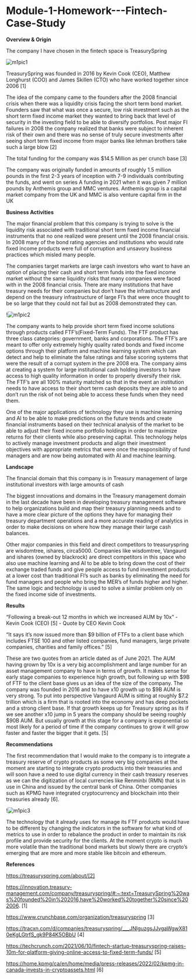 # Module-1-Homework---Fintech-Case-Study
**Overview & Origin**

The company I have chosen in the fintech space is TreasurySpring

![m1pic1](https://user-images.githubusercontent.com/117589787/214616256-7971b596-3c56-49c9-8919-f2d2735068fb.png)

TreasurySpring was founded in 2016 by Kevin Cook (CEO), Matthew Longhurst (COO) and James Skillen (CTO) who have worked together since 2006 [1]

The idea of the company came to the founders after the 2008 financial crisis when there was a liquidity crisis facing the short term bond market. Founders saw that what was once a secure, low risk investment such as the short term fixed income market they wanted to bring back that level of security in the investing field to be able to diversify portfolios. Post major FI failures in 2008 the company realized that banks were subject to inherent risk of their own and there was no sense of truly secure investments after seeing short term fixed income from major banks like lehman brothers take such a large blow [2]

The total funding for the company was $14.5 Million as per crunch base [3]

The company was originally funded in amounts of roughly 1.5 million pounds in the first 2-3 years of inception with 7-9 individuals contributing the funds, and went on series A funding in 2021 when it was given 7 million pounds by Anthemis group and MMC ventures. Anthemis group is a capital market company from the UK and MMC is also venture capital firm in the UK

**Business Activities**

The major financial problem that this company is trying to solve is the liquidity risk associated with traditional short term fixed income financial instruments that no one realized were present until the 2008 financial crisis. In 2008 many of the bond rating agencies and institutions who would rate fixed income products were full of corruption and unsavory business practices which misled many people.

The companies target markets are large cash investors who want to have an option of placing their cash and short term funds into the fixed income market without the same liquidity risks that many companies were faced with in the 2008 financial crisis. There are many institutions that have treasury needs for their companies but don’t have the infrastructure and depend on the treasury infrastructure of large FI’s that were once thought to be so large that they could not fail but as 2008 demonstrated they can.
 
!![m1pic2](https://user-images.githubusercontent.com/117589787/214616651-ee20f222-7e4f-405d-9249-02096f4ee9da.jpg)

 The company wants to help provide short term fixed income solutions through products called FTF’s(Fixed-Term Funds). The FTF product has three class categories: government, banks and corporations. The FTF’s are meant to offer only extremely highly quality rated bonds and fixed income options through their platform and machine learning system which can detect and help to eliminate the false ratings and false scoring systems that were the result of a corrupt system in the pre 2008 era. The company aims at creating a system for large institutional cash holding investors to have access to high quality information in order to properly diversify their risk. The FTF’s are all 100% maturity matched so that in the event an institution needs to have access to their short term cash deposits they are able to and don’t run the risk of not being able to access these funds when they need them. 


One of the major applications of technology they use is machine learning and AI to be able to make predictions on the future trends and create financial instruments based on their technical analysis of the market to be able to adjust their fixed income portfolio holdings in order to maximize returns for their clients while also preserving capital. This technology helps to actively manage investment products and align their investment objectives with appropriate metrics that were once the responsibility of fund managers and are now being automated with AI and machine learning.

**Landscape**

The financial domain that this company is in Treasury management of large institutional investors with large amounts of cash 

The biggest innovations and domains in the Treasury management domain in the last decade have been in developing treasury management software to help organizations build and map their treasury planning needs and to have a more clear picture of the options they have for managing their treasury department operations and a more accurate reading of analytics in order to make decisions on where how they manage their large cash balances. 

Other major companies in this field and direct competitors to treasuryspring are wisdomtree, ishares, circa5000. Companies like wisdomtree, Vangaurd and ishares (owned by blackrock) are direct competitors in this space who also use machine learning and AI to be able to bring down the cost of their exchange traded funds and give people access to fund investment products at a lower cost than traditional FI’s such as banks by eliminating the need for fund managers and people who bring the MER’s of funds higher and higher. The same logic and technology is used to solve a similar problem only on the fixed income side of investments. 

**Results**

“Following a break-out 12 months in which we increased AUM by 10x” - Kevin Cook (CEO) [5] - Quote by CEO Kevin Cook

“It says it’s now issued more than $9 billion of FTFs to a client base which includes FTSE 100 and other listed companies, fund managers, large private companies, charities and family offices.” [5]

These are two quotes from an article dated as of June 2021. The AUM having grown by 10x is a very big accomplishment and large number for an asset management company to have in terms of growth. It makes sense for early stage companies to experience high growth, but following up with $9B of FTF to the client base gives us an idea of the size of the company. The company was founded in 2016 and to have x10 growth up to $9B AUM is very strong. To put into perspective Vangaurd AUM is sitting at roughly $7.2 trillion which is a firm that is rooted into the economy and has deep pockets and a strong client base. If that growth keeps up for Treasury spring as its if we see another x10 jump in 5 years the company should be seeing roughly $90B AUM. But usually growth at this stage for a company is exponential so most likely for a period of time if the company continues to grow it will grow faster and faster the bigger that it gets. [5]

**Recommendations**

The first recommendation that I would make to the company is to integrate a treasury reserve of crypto products as some very big companies at the moment are starting to integrate crypto products into their treasuries and will soon have a need to use digital currency in their cash treasury reserves as we can the digitization of local currencies like Renminbi (RMN) that is in use in China and issued by the central bank of China. Other companies such as KPMG have integrated cryptocurrency and blockchain into their treasuries already [6].


!![m1pic3](https://user-images.githubusercontent.com/117589787/214617129-c70eea6f-bc41-451a-979f-19a86149bf8e.jpg)

The technology that it already uses for manage its FTF products would have to be different by changing the indicators in the software for what kind of metrics to use in order to rebalance the product in order to maintain its risk profile and provide security for the clients. At the moment crypto is much more volatile than the traditional bond markets but slowly there are crypto’s emerging that are more and more stable like bitcoin and ethereum. 

**References**

https://treasuryspring.com/about/[2]

https://innovation.treasury-management.com/company/treasuryspring/#:~:text=TreasurySpring%20was%20founded%20in%202016,have%20worked%20together%20since%202006. [1]

https://www.crunchbase.com/organization/treasuryspring [3]

https://tracxn.com/d/companies/treasuryspring/___JNIguzgsJJvgaWgwX810eKgLGtrfS_gk9P84K5OBbU [4]

https://techcrunch.com/2021/06/10/fintech-startup-treasuryspring-raises-10m-for-platform-giving-online-access-to-fixed-term-funds/ [5]

https://home.kpmg/ca/en/home/media/press-releases/2022/02/kpmg-in-canada-invests-in-cryptoassets.html [6] 





